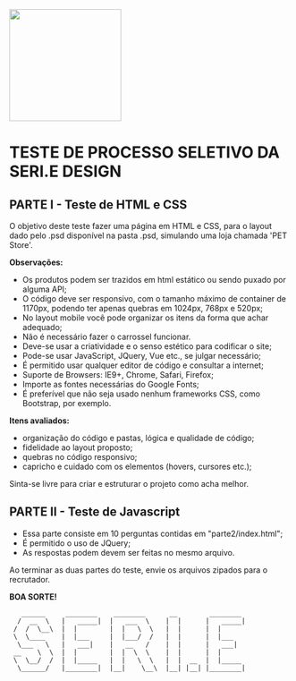 
<img src="https://seriedesign.com.br/wp/wp-content/uploads/2019/09/logo_seriedesign.png" width='200px' />

# TESTE DE PROCESSO SELETIVO DA SERI.E DESIGN

## PARTE I - Teste de HTML e CSS

O objetivo deste teste fazer uma página em HTML e CSS, para o layout dado pelo .psd disponível na pasta .psd, simulando uma loja chamada 'PET Store'.

**Observações:**
* Os produtos podem ser trazidos em html estático ou sendo puxado por alguma API;
* O código deve ser responsivo, com o tamanho máximo de container de 1170px, podendo ter apenas quebras em 1024px, 768px e 520px;
* No layout mobile você pode organizar os itens da forma que achar adequado;
* Não é necessário fazer o carrossel funcionar.
* Deve-se usar a criatividade e o senso estético para codificar o site;
* Pode-se usar JavaScript, JQuery, Vue etc., se julgar necessário;
* É permitido usar qualquer editor de código e consultar a internet;
* Suporte de Browsers: IE9+, Chrome, Safari, Firefox;
* Importe as fontes necessárias do Google Fonts;
* É preferível que não seja usado nenhum frameworks CSS, como Bootstrap, por exemplo.

**Itens avaliados:**
* organização do código e pastas, lógica e qualidade de código;
* fidelidade ao layout proposto;
* quebras no código responsivo;
* capricho e cuidado com os elementos (hovers, cursores etc.);

Sinta-se livre para criar e estruturar o projeto como acha melhor.

## PARTE II - Teste de Javascript

* Essa parte consiste em 10 perguntas contidas em "parte2/index.html";
* É permitido o uso de JQuery;
* As respostas podem devem ser feitas no mesmo arquivo.

Ao terminar as duas partes do teste, envie os arquivos zipados para o recrutador.

**BOA SORTE!**

```
   ______     ________    ________      __        ________
  /  __  \   |   _____|  |   ___  \    |  |      |   _____|      
 /  /  \__\  |  |        |  |   \  \   |  |      |  | 
 \  \____    |  |___     |  |___/  /   |  |      |  |___ 
  \___   \   |   ___|    |   __   /    |  |      |   ___|
 __    \  \  |  |        |  |  \  \    |  |      |  | 
 \  \__/  /  |  |_____   |  |   \  \   |  |  __  |  |_____ 
  \______/   |________|  |__|    \__\  |__| |__| |________|
 
 
```
